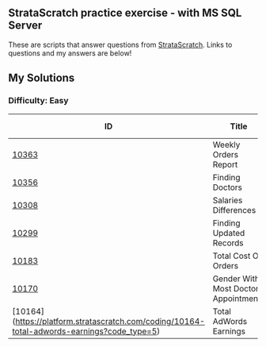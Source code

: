 ## StrataScratch practice exercise - with MS SQL Server
These are scripts that answer questions from [StrataScratch](https://www.stratascratch.com/). Links to questions and my answers are below!

## My Solutions

### Difficulty: Easy

| ID | Title | My Solution |
| --- | --- | --- |
| [10363](https://platform.stratascratch.com/coding/10363-weekly-orders-report?code_type=5) | Weekly Orders Report | [SQL](Easy/10363_Weekly_Orders_Report.sql)
| [10356](https://platform.stratascratch.com/coding/10356-finding-doctors?code_type=5) |  Finding Doctors | [SQL](Easy/10356_Finding_Doctors.sql)
| [10308](https://platform.stratascratch.com/coding/10308-salaries-differences?code_type=5) |  Salaries Differences | [SQL](Easy/10308_Salaries_Differences.sql)
| [10299](https://platform.stratascratch.com/coding/10299-finding-updated-records?code_type=5) | Finding Updated Records| [SQL](Easy/10299_Finding_Updated_Records.sql)
| [10183 ](https://platform.stratascratch.com/coding/10183-total-cost-of-orders?code_type=5) | Total Cost Of Orders| [SQL](Easy/10183_Total_Cost_Of_Orders.sql)
| [10170](https://platform.stratascratch.com/coding/10170-gender-with-most-doctor-appointments?code_type=5) | Gender With Most Doctor Appointments| [SQL](Easy/10170_Gender_With_Most_Doctor_Appointments.sql)
| [10164] (https://platform.stratascratch.com/coding/10164-total-adwords-earnings?code_type=5) |Total AdWords Earnings| [SQL](Easy/10164_Total_AdWords_Earnings.sql)





